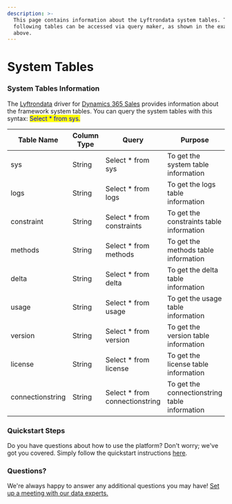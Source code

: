 ```yaml
---
description: >-
  This page contains information about the Lyftrondata system tables. The
  following tables can be accessed via query maker, as shown in the example
  above.
---
```


# System Tables

### System Tables Information

The [Lyftrondata](https://www.lyftrondata.com/) driver for [Dynamics 365 Sales](None/) provides information about the framework system tables. You can query the system tables with this syntax: <mark style="color:blue;">Select \* from sys.</mark>

| Table Name       | Column Type | Query                           | Purpose                                       |
| ---------------- | ----------- | ------------------------------- | --------------------------------------------- |
| sys              | String      | Select \* from sys              | To get the system table information           |
| logs             | String      | Select \* from logs             | To get the logs table information             |
| constraint       | String      | Select \* from constraints      | To get the constraints table information      |
| methods          | String      | Select \* from methods          | To get the methods table information          |
| delta            | String      | Select \* from delta            | To get the delta table information            |
| usage            | String      | Select \* from usage            | To get the usage table information            |
| version          | String      | Select \* from version          | To get the version table information          |
| license          | String      | Select \* from license          | To get the license table information          |
| connectionstring | String      | Select \* from connectionstring | To get the connectionstring table information |

### Quickstart Steps

Do you have questions about how to use the platform? Don't worry; we've got you covered. Simply follow the quickstart instructions [here](../driver-framework/README.md).

### Questions? <a href="#questions" id="questions"></a>

We're always happy to answer any additional questions you may have! [Set up a meeting with our data experts.](https://www.lyftrondata.com/book-a-meeting/)

